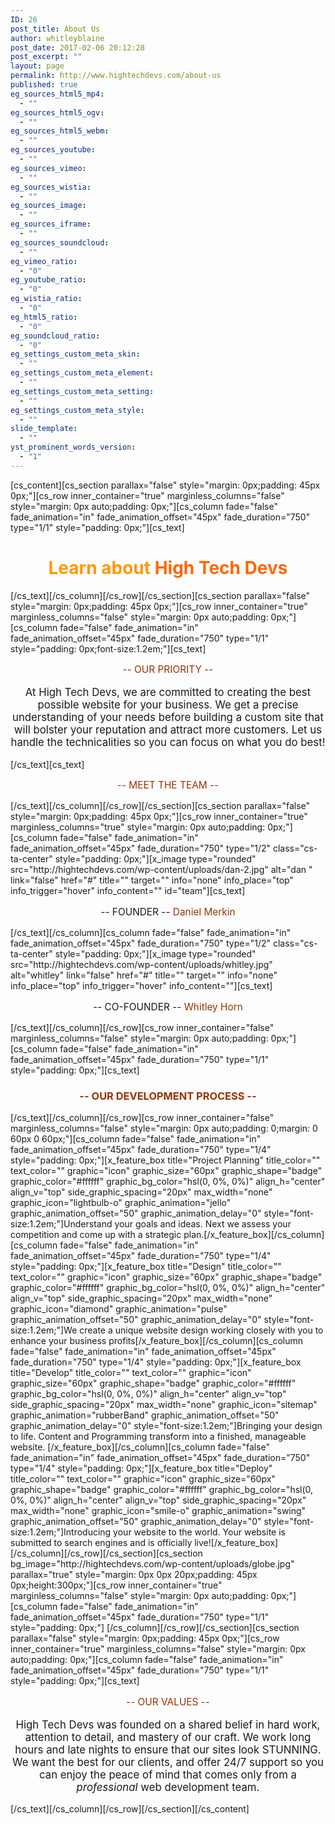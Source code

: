 ```yaml
---
ID: 26
post_title: About Us
author: whitleyblaine
post_date: 2017-02-06 20:12:28
post_excerpt: ""
layout: page
permalink: http://www.hightechdevs.com/about-us
published: true
eg_sources_html5_mp4:
  - ""
eg_sources_html5_ogv:
  - ""
eg_sources_html5_webm:
  - ""
eg_sources_youtube:
  - ""
eg_sources_vimeo:
  - ""
eg_sources_wistia:
  - ""
eg_sources_image:
  - ""
eg_sources_iframe:
  - ""
eg_sources_soundcloud:
  - ""
eg_vimeo_ratio:
  - "0"
eg_youtube_ratio:
  - "0"
eg_wistia_ratio:
  - "0"
eg_html5_ratio:
  - "0"
eg_soundcloud_ratio:
  - "0"
eg_settings_custom_meta_skin:
  - ""
eg_settings_custom_meta_element:
  - ""
eg_settings_custom_meta_setting:
  - ""
eg_settings_custom_meta_style:
  - ""
slide_template:
  - ""
yst_prominent_words_version:
  - "1"
---
```

[cs_content][cs_section parallax="false" style="margin: 0px;padding: 45px 0px;"][cs_row inner_container="true" marginless_columns="false" style="margin: 0px auto;padding: 0px;"][cs_column fade="false" fade_animation="in" fade_animation_offset="45px" fade_duration="750" type="1/1" style="padding: 0px;"][cs_text]
<h1 style="text-align: center;"><span style="color: #ff6600;"><span style="color: #ff9900;">Learn about</span> High Tech Devs</span></h1>
[/cs_text][/cs_column][/cs_row][/cs_section][cs_section parallax="false" style="margin: 0px;padding: 45px 0px;"][cs_row inner_container="true" marginless_columns="false" style="margin: 0px auto;padding: 0px;"][cs_column fade="false" fade_animation="in" fade_animation_offset="45px" fade_duration="750" type="1/1" style="padding: 0px;font-size:1.2em;"][cs_text]
<p style="text-align: center; font-size: 1.1em; color: #993300;">-- OUR PRIORITY --</p>
<p style="text-align: center; font-size: 1.2em;">At High Tech Devs, we are committed to creating the best possible website for your business. We get a precise understanding of your needs before building a custom site that will bolster your reputation and attract more customers. Let us handle the technicalities so you can focus on what you do best!</p>
[/cs_text][cs_text]
<p style="text-align: center; font-size: 1.1em; color: #993300;">-- MEET THE TEAM --</p>
[/cs_text][/cs_column][/cs_row][/cs_section][cs_section parallax="false" style="margin: 0px;padding: 45px 0px;"][cs_row inner_container="true" marginless_columns="true" style="margin: 0px auto;padding: 0px;"][cs_column fade="false" fade_animation="in" fade_animation_offset="45px" fade_duration="750" type="1/2" class="cs-ta-center" style="padding: 0px;"][x_image type="rounded" src="http://hightechdevs.com/wp-content/uploads/dan-2.jpg" alt="dan " link="false" href="#" title="" target="" info="none" info_place="top" info_trigger="hover" info_content="" id="team"][cs_text]
<p style="text-align: center; font-size: 1.1em;">-- FOUNDER --
<span style="color: #993300;">Daniel Merkin</span></p>
[/cs_text][/cs_column][cs_column fade="false" fade_animation="in" fade_animation_offset="45px" fade_duration="750" type="1/2" class="cs-ta-center" style="padding: 0px;"][x_image type="rounded" src="http://hightechdevs.com/wp-content/uploads/whitley.jpg" alt="whitley" link="false" href="#" title="" target="" info="none" info_place="top" info_trigger="hover" info_content=""][cs_text]
<p style="text-align: center; font-size: 1.1em;">-- CO-FOUNDER --
<span style="color: #993300;">Whitley Horn</span></p>
[/cs_text][/cs_column][/cs_row][cs_row inner_container="false" marginless_columns="false" style="margin: 0px auto;padding: 0px;"][cs_column fade="false" fade_animation="in" fade_animation_offset="45px" fade_duration="750" type="1/1" style="padding: 0px;"][cs_text]
<h3 style="text-align: center;"><span style="color: #993300;">-- OUR DEVELOPMENT PROCESS --</span></h3>
[/cs_text][/cs_column][/cs_row][cs_row inner_container="false" marginless_columns="false" style="margin: 0px auto;padding: 0;margin: 0 60px 0 60px;"][cs_column fade="false" fade_animation="in" fade_animation_offset="45px" fade_duration="750" type="1/4" style="padding: 0px;"][x_feature_box title="Project Planning" title_color="" text_color="" graphic="icon" graphic_size="60px" graphic_shape="badge" graphic_color="#ffffff" graphic_bg_color="hsl(0, 0%, 0%)" align_h="center" align_v="top" side_graphic_spacing="20px" max_width="none" graphic_icon="lightbulb-o" graphic_animation="jello" graphic_animation_offset="50" graphic_animation_delay="0" style="font-size:1.2em;"]Understand your goals and ideas. Next we assess your competition and come up with a strategic plan.[/x_feature_box][/cs_column][cs_column fade="false" fade_animation="in" fade_animation_offset="45px" fade_duration="750" type="1/4" style="padding: 0px;"][x_feature_box title="Design" title_color="" text_color="" graphic="icon" graphic_size="60px" graphic_shape="badge" graphic_color="#ffffff" graphic_bg_color="hsl(0, 0%, 0%)" align_h="center" align_v="top" side_graphic_spacing="20px" max_width="none" graphic_icon="diamond" graphic_animation="pulse" graphic_animation_offset="50" graphic_animation_delay="0" style="font-size:1.2em;"]We create a unique website design working closely with you to enhance your business profits[/x_feature_box][/cs_column][cs_column fade="false" fade_animation="in" fade_animation_offset="45px" fade_duration="750" type="1/4" style="padding: 0px;"][x_feature_box title="Develop" title_color="" text_color="" graphic="icon" graphic_size="60px" graphic_shape="badge" graphic_color="#ffffff" graphic_bg_color="hsl(0, 0%, 0%)" align_h="center" align_v="top" side_graphic_spacing="20px" max_width="none" graphic_icon="sitemap" graphic_animation="rubberBand" graphic_animation_offset="50" graphic_animation_delay="0" style="font-size:1.2em;"]Bringing your design to life. Content and Programming transform into a finished, manageable website. [/x_feature_box][/cs_column][cs_column fade="false" fade_animation="in" fade_animation_offset="45px" fade_duration="750" type="1/4" style="padding: 0px;"][x_feature_box title="Deploy" title_color="" text_color="" graphic="icon" graphic_size="60px" graphic_shape="badge" graphic_color="#ffffff" graphic_bg_color="hsl(0, 0%, 0%)" align_h="center" align_v="top" side_graphic_spacing="20px" max_width="none" graphic_icon="smile-o" graphic_animation="swing" graphic_animation_offset="50" graphic_animation_delay="0" style="font-size:1.2em;"]Introducing your website to the world. Your website is submitted to search engines and is officially live![/x_feature_box][/cs_column][/cs_row][/cs_section][cs_section bg_image="http://hightechdevs.com/wp-content/uploads/globe.jpg" parallax="true" style="margin: 0px 0px 20px;padding: 45px 0px;height:300px;"][cs_row inner_container="true" marginless_columns="false" style="margin: 0px auto;padding: 0px;"][cs_column fade="false" fade_animation="in" fade_animation_offset="45px" fade_duration="750" type="1/1" style="padding: 0px;"] [/cs_column][/cs_row][/cs_section][cs_section parallax="false" style="margin: 0px;padding: 45px 0px;"][cs_row inner_container="true" marginless_columns="false" style="margin: 0px auto;padding: 0px;"][cs_column fade="false" fade_animation="in" fade_animation_offset="45px" fade_duration="750" type="1/1" style="padding: 0px;"][cs_text]
<div class="voffset30"></div>
<p class="process-info about-values" style="text-align: center; font-size: 1.1em; color: #993300;">-- OUR VALUES --</p>
<p class="process-info about-values" style="text-align: center; font-size: 1.2em;">High Tech Devs was founded on a shared belief in hard work, attention to detail, and mastery of our craft. We work long hours and late nights to ensure that our sites look STUNNING. We want the best for our clients, and offer 24/7 support so you can enjoy the peace of mind that comes only from a <em>professional </em>web development team.</p>
[/cs_text][/cs_column][/cs_row][/cs_section][/cs_content]